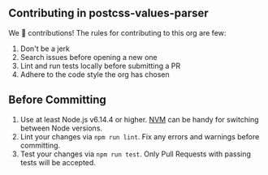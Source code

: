 ## Contributing in postcss-values-parser

We 💛 contributions! The rules for contributing to this org are few:

1. Don't be a jerk
1. Search issues before opening a new one
1. Lint and run tests locally before submitting a PR
1. Adhere to the code style the org has chosen

## Before Committing

1. Use at least Node.js v6.14.4 or higher. [NVM](https://github.com/creationix/nvm) can be handy for switching between Node versions.
1. Lint your changes via `npm run lint`. Fix any errors and warnings before committing.
1. Test your changes via `npm run test`. Only Pull Requests with passing tests will be accepted.
